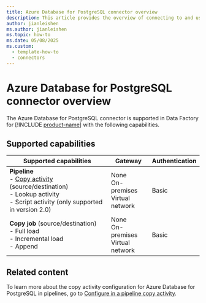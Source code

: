 ```yaml
---
title: Azure Database for PostgreSQL connector overview
description: This article provides the overview of connecting to and using Azure Database for PostgreSQL data in Data Factory.
author: jianleishen
ms.author: jianleishen
ms.topic: how-to
ms.date: 05/08/2025
ms.custom:
  - template-how-to
  - connectors
---
```


# Azure Database for PostgreSQL connector overview

The Azure Database for PostgreSQL connector is supported in Data Factory for [!INCLUDE [product-name](../includes/product-name.md)] with the following capabilities.

## Supported capabilities

| Supported capabilities| Gateway | Authentication|
|---------| --------| --------|
| **Pipeline**<br>- [Copy activity](connector-azure-database-for-postgresql-copy-activity.md) (source/destination) <br>- Lookup activity <br>- Script activity (only supported in version 2.0)    |None<br> On-premises<br> Virtual network |Basic |
| **Copy job** (source/destination) <br>- Full load<br>- Incremental load<br>- Append |None<br> On-premises<br> Virtual network |Basic |

## Related content

To learn more about the copy activity configuration for Azure Database for PostgreSQL in pipelines, go to [Configure in a pipeline copy activity](connector-azure-database-for-postgresql-copy-activity.md).
